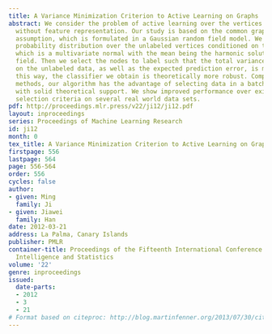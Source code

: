 ```yaml
---
title: A Variance Minimization Criterion to Active Learning on Graphs
abstract: We consider the problem of active learning over the vertices in a graph,
  without feature representation. Our study is based on the common graph smoothness
  assumption, which is formulated in a Gaussian random field model. We analyze the
  probability distribution over the unlabeled vertices conditioned on the label information,
  which is a multivariate normal with the mean being the harmonic solution over the
  field. Then we select the nodes to label such that the total variance of the distribution
  on the unlabeled data, as well as the expected prediction error, is minimized. In
  this way, the classifier we obtain is theoretically more robust. Compared with existing
  methods, our algorithm has the advantage of selecting data in a batch offline mode
  with solid theoretical support. We show improved performance over existing label
  selection criteria on several real world data sets.
pdf: http://proceedings.mlr.press/v22/ji12/ji12.pdf
layout: inproceedings
series: Proceedings of Machine Learning Research
id: ji12
month: 0
tex_title: A Variance Minimization Criterion to Active Learning on Graphs
firstpage: 556
lastpage: 564
page: 556-564
order: 556
cycles: false
author:
- given: Ming
  family: Ji
- given: Jiawei
  family: Han
date: 2012-03-21
address: La Palma, Canary Islands
publisher: PMLR
container-title: Proceedings of the Fifteenth International Conference on Artificial
  Intelligence and Statistics
volume: '22'
genre: inproceedings
issued:
  date-parts:
  - 2012
  - 3
  - 21
# Format based on citeproc: http://blog.martinfenner.org/2013/07/30/citeproc-yaml-for-bibliographies/
---
```

